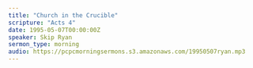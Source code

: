 ```yaml
---
title: "Church in the Crucible"
scripture: "Acts 4"
date: 1995-05-07T00:00:00Z
speaker: Skip Ryan
sermon_type: morning
audio: https://pcpcmorningsermons.s3.amazonaws.com/19950507ryan.mp3 
---
```



